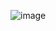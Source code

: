 ![image](https://user-images.githubusercontent.com/64565005/171324342-6ad39a21-e6b6-40dd-84fc-00827218474d.png)
